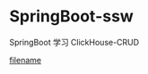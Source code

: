 # SpringBoot-ssw
SpringBoot 学习 ClickHouse-CRUD

[filename](src/main/resources/markdown/home.md ':include :type=code')

